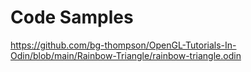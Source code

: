 
# Code Samples

https://github.com/bg-thompson/OpenGL-Tutorials-In-Odin/blob/main/Rainbow-Triangle/rainbow-triangle.odin
